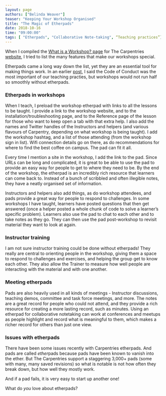 ```yaml
---
layout: page
authors: ["Belinda Weaver"]
teaser: "Keeping Your Workshop Organised"
title: "The Magic of Etherpads"
date: 2018-10-16
time: "09:00:00"
tags: [ "Etherpads", "Collaborative Note-taking", “Teaching practices”]
---
```


When I compiled the [What is a Workshop? page](https://carpentries.org/workshops/) 
for The Carpentries [website](https://carpentries.org/), I tried to list the many features that make our workshops special.  

Etherpads came a long way down the list, yet they are an essential tool for making things work. In an earlier
[post](https://software-carpentry.org/blog/2018/01/teach-prac-01.html), I said the Code of Conduct 
was the most important of our teaching practies, but workshops would not run half so smoothly without etherpads.

### Etherpads in workshops

When I teach, I preload the workshop etherpad with links to all the lessons to be taught. I provide a link to the workshop website, and to the installation/troubleshooting page, and to the Reference page of the lesson for those who want to keep open a tab with that extra help. I also add the names and Twitter handles of the Instructors and helpers (and various flavours of Carpentry, depending on what workshop is being taught). I add the workshop hashtag, and a list of those attending (from the workshop sign in list). Wifi connection details go on there, as do recommendations for where to find the best coffee on campus. The pad can fit it all.

Every time I mention a site in the workshop, I add the link to the pad. Since URLs can be long and complicated, it is great to be able to use the pad to provide an easy way for people to get to where they need to be. By the end of the workshop, the etherpad is an incredibly rich resource that learners can come back to. Instead of a bunch of scribbled and often illegible notes, they have a neatly organised set of information.

Instructors and helpers also add things, as do workshop attendees, and pads provide a great way for people to 
respond to challenges. In some workshops I have taught, learners have posted questions that then get answered
(once a helper posted a whole chunk of code to solve a learner’s specific problem). Learners also use the pad to 
chat to each other and to take notes as they go. They can then use the pad post-workshop to revisit material they want to look at again.

### Instructor training

I am not sure instructor training could be done without etherpads! They really are central to orienting people in the workshop, giving them a space to respond to challenges and exercises, and helping the group get to know each other. They also allow the Trainer to measure how well people are interacting with the material and with one another.

### Meeting etherpads

Pads are also heavily used in all kinds of meetings - Instructor discussions, teaching demos, committee and task force meetings, and more. The notes are a great record for people who could not attend, and they provide a rich resource for creating a more lasting record, such as minutes. Using an etherpad for collaborative notetaking can work at conferences and meetups as people highlight and record what is meaningful to them, which makes a richer record for others than just one view.

### Issues with etherpads

There have been some issues recently with Carpentries etherpads. And pads are called *ether*pads because pads 
have been known to vanish into the ether. But The Carpentries support a staggering 3,000+ pads 
(some with many, many saved revisions) so what is notable is not how often they break down, but how well they mostly work. 

And if a pad fails, it is very easy to start up another one!

What do *you* love about etherpads?


